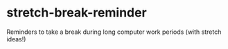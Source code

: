 # stretch-break-reminder
Reminders to take a break during long computer work periods (with stretch ideas!)
